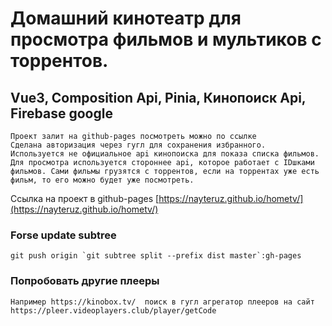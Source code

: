 # Домашний кинотеатр для просмотра фильмов и мультиков с торрентов.

## Vue3, Composition Api, Pinia, Кинопоиск Api, Firebase google

```
Проект залит на github-pages посмотреть можно по ссылке 
Сделана авторизация через гугл для сохранения избранного.
Используется не официальное api кинопоиска для показа списка фильмов. 
Для просмотра используется стороннее api, которое работает с IDшками фильмов. Сами фильмы грузятся с торрентов, если на торрентах уже есть фильм, то его можно будет уже посмотреть.
```

Ссылка на проект в github-pages [https://nayteruz.github.io/hometv/](https://nayteruz.github.io/hometv/)

### Forse update subtree 
```
git push origin `git subtree split --prefix dist master`:gh-pages
```
### Попробовать другие плееры
```
Например https://kinobox.tv/  поиск в гугл агрегатор плееров на сайт  https://pleer.videoplayers.club/player/getCode
```

